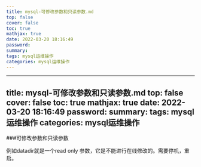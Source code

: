 ```yaml
---
title: mysql-可修改参数和只读参数.md
top: false
cover: false
toc: true
mathjax: true
date: 2022-03-20 18:16:49
password:
summary:
tags: mysql运维操作
categories: mysql运维操作
---
```

---
title: mysql-可修改参数和只读参数.md
top: false
cover: false
toc: true
mathjax: true
date: 2022-03-20 18:16:49
password:
summary:
tags: mysql运维操作
categories: mysql运维操作
---

###可修改参数和只读参数

例如datadir就是一个read only 参数，它是不能进行在线修改的。需要停机，重启。
